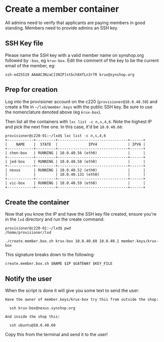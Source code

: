 # Create a member container

All admins need to verify that applicants are paying members in good standing.  Members need to provide admins an SSH key.  

## SSH Key file

Please name the SSH key with a valid member name on synshop.org followed by `-box`, eg `krux-box`.  Edit the comment of the key to be the current email of the member, eg:

```
ssh-ed25519 AAAAC3NzaC[SNIP]stbch8XfLn3rfR krux@synshop.org
```

## Prep for creation

Log into the provisioner account on the c220 (`provisioner@10.0.40.50`) and create a file in `~/lxd/member.keys` with the public SSH key.  Be sure to use the nomenclature denoted above (eg `krux-box`).

Then list all the containers with `lxc list -c n,s,4,6`.  Note the highest IP and pick the next free one.  In this case, it'd be `10.0.40.60`:

```
provisioner@c220-01:~/lxd$ lxc list -c n,s,4,6
+------------+---------+--------------------------------+------+
|    NAME    |  STATE  |              IPV4              | IPV6 |
+------------+---------+--------------------------------+------+
| chen-box   | RUNNING | 10.0.40.56 (eth0)              |      |
+------------+---------+--------------------------------+------+
| jed-box    | RUNNING | 10.0.40.58 (eth0)              |      |
+------------+---------+--------------------------------+------+
| nexus      | RUNNING | 10.0.40.52 (eth0)              |      |
|            |         | 10.0.40.131 (eth0)             |      |
+------------+---------+--------------------------------+------+
| vic-box    | RUNNING | 10.0.40.59 (eth0)              |      |
+------------+---------+--------------------------------+------+
```

## Create the container

Now that you know the IP and have the SSH key file created, ensure you're in the `lxd` directory and run the create command:

```
provisioner@c220-01:~/lxd$ pwd
/home/provisioner/lxd

./create.member.box.sh krux-box 10.0.40.60 10.0.40.1 member.keys/krux-box
```

This signature breaks down to the following:

```
create.member.box.sh $NAME $IP $GATEWAY $KEY_FILE
```

## Notify the user

When the script is done it will give you some text to send the user:

```
Have the owner of member.keys/krux-box try this from outside the shop:

  ssh krux-box@nexus.synshop.org

And inside the shop this:

  ssh ubuntu@10.0.40.60
```

Copy this from the terminal and send it to the user!